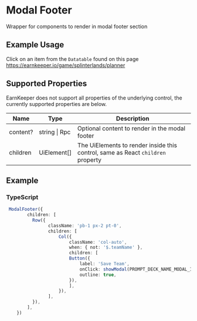 # Modal Footer

Wrapper for components to render in modal footer section

## Example Usage

Click on an item from the `Datatable` found on this page
<https://earnkeeper.io/game/splinterlands/planner>

## Supported Properties

EarnKeeper does not support all properties of the underlying control, the currently supported properties are below.

| Name     | Type          | Description                                                                     |
| -------- | ------------- | ------------------------------------------------------------------------------- |
| content? | string \| Rpc | Optional content to render in the modal footer                                  |
| children | UiElement\[]  | The UiElements to render inside this control, same as React `children` property |

## Example

### TypeScript

```typescript
 ModalFooter({
        children: [
          Row({
                className: 'pb-1 px-2 pt-0',
                children: [
                    Col({
                        className: 'col-auto',
                        when: { not: '$.teamName' },
                        children: [
                        Button({
                            label: 'Save Team',
                            onClick: showModal(PROMPT_DECK_NAME_MODAL_ID, '$'),
                            outline: true,
                        }),
                        ],
                    }),
                ],
          }),
        ],
    })
```
